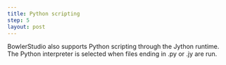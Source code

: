 ```yaml
---
title: Python scripting
step: 5
layout: post
---
```


BowlerStudio also supports Python scripting through the Jython runtime. The Python interpreter is selected when files ending in .py or .jy are run. 

<script src="https://gist.github.com/madhephaestus/76cc700bbfc56c25c3b4.js"></script>